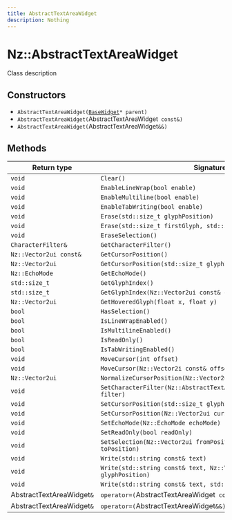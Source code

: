 ```yaml
---
title: AbstractTextAreaWidget
description: Nothing
---
```


# Nz::AbstractTextAreaWidget

Class description

## Constructors

- `AbstractTextAreaWidget(`[`BaseWidget`](documentation/generated/Widgets/BaseWidget.md)`* parent)`
- `AbstractTextAreaWidget(`AbstractTextAreaWidget` const&)`
- `AbstractTextAreaWidget(`AbstractTextAreaWidget`&&)`

## Methods

| Return type | Signature |
| ----------- | --------- |
| `void` | `Clear()` |
| `void` | `EnableLineWrap(bool enable)` |
| `void` | `EnableMultiline(bool enable)` |
| `void` | `EnableTabWriting(bool enable)` |
| `void` | `Erase(std::size_t glyphPosition)` |
| `void` | `Erase(std::size_t firstGlyph, std::size_t lastGlyph)` |
| `void` | `EraseSelection()` |
| `CharacterFilter&` | `GetCharacterFilter()` |
| `Nz::Vector2ui const&` | `GetCursorPosition()` |
| `Nz::Vector2ui` | `GetCursorPosition(std::size_t glyphIndex)` |
| `Nz::EchoMode` | `GetEchoMode()` |
| `std::size_t` | `GetGlyphIndex()` |
| `std::size_t` | `GetGlyphIndex(Nz::Vector2ui const& cursorPosition)` |
| `Nz::Vector2ui` | `GetHoveredGlyph(float x, float y)` |
| `bool` | `HasSelection()` |
| `bool` | `IsLineWrapEnabled()` |
| `bool` | `IsMultilineEnabled()` |
| `bool` | `IsReadOnly()` |
| `bool` | `IsTabWritingEnabled()` |
| `void` | `MoveCursor(int offset)` |
| `void` | `MoveCursor(Nz::Vector2i const& offset)` |
| `Nz::Vector2ui` | `NormalizeCursorPosition(Nz::Vector2ui cursorPosition)` |
| `void` | `SetCharacterFilter(Nz::AbstractTextAreaWidget::CharacterFilter filter)` |
| `void` | `SetCursorPosition(std::size_t glyphIndex)` |
| `void` | `SetCursorPosition(Nz::Vector2ui cursorPosition)` |
| `void` | `SetEchoMode(Nz::EchoMode echoMode)` |
| `void` | `SetReadOnly(bool readOnly)` |
| `void` | `SetSelection(Nz::Vector2ui fromPosition, Nz::Vector2ui toPosition)` |
| `void` | `Write(std::string const& text)` |
| `void` | `Write(std::string const& text, Nz::Vector2ui const& glyphPosition)` |
| `void` | `Write(std::string const& text, std::size_t glyphPosition)` |
| AbstractTextAreaWidget`&` | `operator=(`AbstractTextAreaWidget` const&)` |
| AbstractTextAreaWidget`&` | `operator=(`AbstractTextAreaWidget`&&)` |

